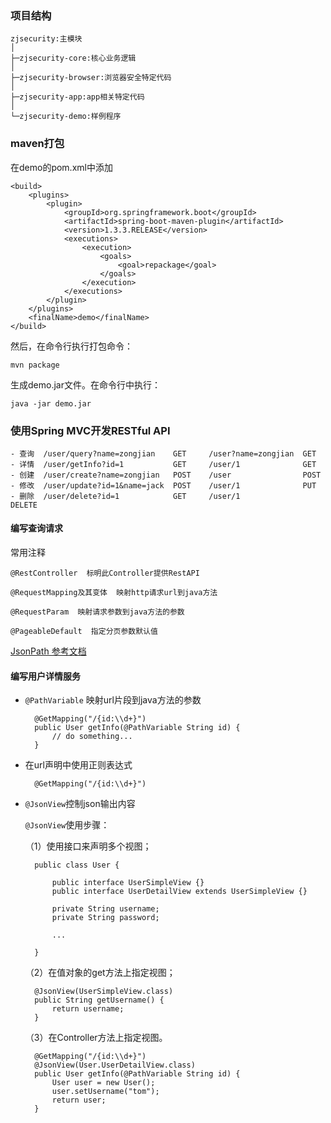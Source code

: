 ### 项目结构

	zjsecurity:主模块
	│  
	├─zjsecurity-core:核心业务逻辑
	│              
	├─zjsecurity-browser:浏览器安全特定代码
	│              
	├─zjsecurity-app:app相关特定代码
	│              
	└─zjsecurity-demo:样例程序

### maven打包

在demo的pom.xml中添加

    <build>
        <plugins>
            <plugin>
                <groupId>org.springframework.boot</groupId>
                <artifactId>spring-boot-maven-plugin</artifactId>
                <version>1.3.3.RELEASE</version>
                <executions>
                    <execution>
                        <goals>
                            <goal>repackage</goal>
                        </goals>
                    </execution>
                </executions>
            </plugin>
        </plugins>
        <finalName>demo</finalName>
    </build>

然后，在命令行执行打包命令：

    mvn package
    
生成demo.jar文件。在命令行中执行：

    java -jar demo.jar


### 使用Spring MVC开发RESTful API

	- 查询  /user/query?name=zongjian    GET     /user?name=zongjian  GET
	- 详情  /user/getInfo?id=1           GET     /user/1              GET
	- 创建  /user/create?name=zongjian   POST    /user                POST
	- 修改  /user/update?id=1&name=jack  POST    /user/1              PUT
	- 删除  /user/delete?id=1            GET     /user/1              DELETE

#### 编写查询请求

常用注释

	@RestController  标明此Controller提供RestAPI

	@RequestMapping及其变体  映射http请求url到java方法

	@RequestParam  映射请求参数到java方法的参数

	@PageableDefault  指定分页参数默认值

[JsonPath 参考文档](https://github.com/json-path/JsonPath "JsonPath")

#### 编写用户详情服务

- `@PathVariable`  映射url片段到java方法的参数

 		@GetMapping("/{id:\\d+}")
		public User getInfo(@PathVariable String id) {
			// do something...
		}

- 在url声明中使用正则表达式

		@GetMapping("/{id:\\d+}")

- `@JsonView`控制json输出内容

 	`@JsonView`使用步骤：

	（1）使用接口来声明多个视图；

		public class User {
		
		    public interface UserSimpleView {}
		    public interface UserDetailView extends UserSimpleView {}
		
		    private String username;
		    private String password;
		
			...
	
		}

	（2）在值对象的get方法上指定视图；

		@JsonView(UserSimpleView.class)
		public String getUsername() {
		    return username;
		}

	（3）在Controller方法上指定视图。

		@GetMapping("/{id:\\d+}")
		@JsonView(User.UserDetailView.class)
		public User getInfo(@PathVariable String id) {
		    User user = new User();
		    user.setUsername("tom");
		    return user;
		}

